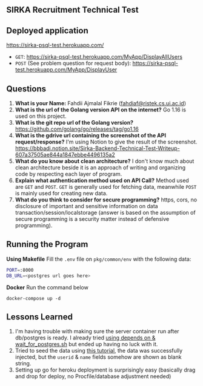 SIRKA Recruitment Technical Test
-
## Deployed application
https://sirka-psql-test.herokuapp.com/

- `GET`: https://sirka-psql-test.herokuapp.com/MyApp/DisplayAllUsers
- `POST` (See problem question for request body): https://sirka-psql-test.herokuapp.com/MyApp/DisplayUser

## Questions
1. **What is your Name:**
   Fahdii Ajmalal Fikrie (fahdiaf@ristek.cs.ui.ac.id)
2. **What is the url of the Golang version API on the internet?**
   Go 1.16 is used on this project.
3. **What is the git repo url of the Golang version?**
   https://github.com/golang/go/releases/tag/go1.16
4. **What is the gdrive url containing the screenshot of the API request/response?**
   I'm using Notion to give the result of the screenshot.
   https://bbbadi.notion.site/Sirka-Backend-Technical-Test-Writeup-607a37505ae844a1847ebbe4496135a2
5. **What do you know about clean architecture?**
   I don't know much about clean architecture beside it is an approach of writing and organizing code by respecting each layer of program.
6. **Explain what authentication method used on API Call?**
   Method used are `GET` and `POST`. `GET` is generally used for fetching data, meanwhile `POST` is mainly used for creating new data.
7. **What do you think to consider for secure programming?**
   https, cors, no disclosure of important and sensitive information on data transaction/session/localstorage (answer is based on the assumption of secure programming is a security matter instead of defensive programming).

## Running the Program
**Using Makefile**
Fill the `.env` file on `pkg/common/env` with the following data:

```bash
PORT=:8000
DB_URL=<postgres url goes here>
```

**Docker**
Run the command below
```
docker-compose up -d
```

## Lessons Learned
1. I'm having trouble with making sure the server container run after db/postgres is ready. I already tried [using depends on & wait_for_postgres.sh](https://docs.docker.com/compose/startup-order/) but ended up having no luck with it.
2. Tried to seed the data using [this tutorial](https://onexlab-io.medium.com/docker-compose-postgres-database-seed-108297cac09a), the data was successfully injected, but the `userid` & `name` fields somehow are shown as blank string.
3. Setting up go for heroku deployment is surprisingly easy (basically drag and drop for deploy, no Procfile/database adjustment needed)

